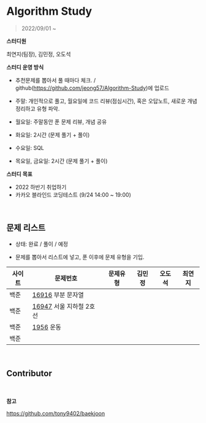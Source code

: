 # Algorithm Study

> 2022/09/01 ~ 



**스터디원**

최연지(팀장), 김민정, 오도석



**스터디 운영 방식**

* 추천문제를 뽑아서 풀 때마다 체크. / github(https://github.com/jeong57/Algorithm-Study)에 업로드

* 주말: 개인적으로 풀고, 월요일에 코드 리뷰(점심시간), 혹은 오답노트, 새로운 개념 정리하고 유형 파악.
* 월요일: 주말동안 푼 문제 리뷰, 개념 공유
* 화요일: 2시간 (문제 풀기 + 풀이)
* 수요일: SQL
* 목요일, 금요일: 2시간 (문제 풀기 + 풀이)



**스터디 목표**

* 2022 하반기 취업하기
* 카카오 블라인드 코딩테스트 (9/24 14:00 ~ 19:00)



<br>

##  문제 리스트

* 상태: 완료 / 풀이 / 예정

* 문제를 뽑아서 리스트에 넣고, 푼 이후에 문제 유형을 기입.

| 사이트 | 문제번호                                                     | 문제유형 | 김민정 | 오도석 | 최연지 |
| ------ | ------------------------------------------------------------ | -------- | ------ | ------ | ------ |
| 백준   | [16916](https://www.acmicpc.net/problem/16916) 부분 문자열   |          |        |        |        |
| 백준   | [16947](https://www.acmicpc.net/problem/16947) 서울 지하철 2호선 |          |        |        |        |
| 백준   | [1956](https://www.acmicpc.net/problem/1956) 운동            |          |        |        |        |
| 백준   |                                                              |          |        |        |        |

<br>

## Contributor



<br>

**참고**

https://github.com/tony9402/baekjoon